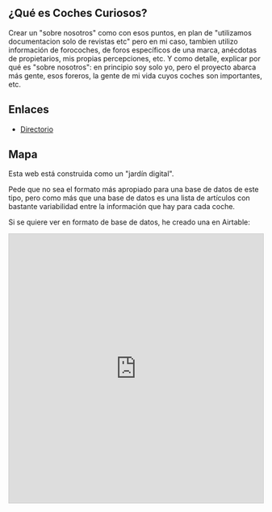 ## ¿Qué es Coches Curiosos?

Crear un "sobre nosotros" como con esos puntos, en plan de "utilizamos documentacion solo de revistas etc" pero en mi caso, tambien utilizo información de forocoches, de foros específicos de una marca, anécdotas de propietarios, mis propias percepciones, etc.  Y como detalle, explicar por qué es "sobre nosotros": en principio soy solo yo, pero el proyecto abarca más gente, esos foreros, la gente de mi vida cuyos coches son importantes, etc. 

## Enlaces 
- [Directorio](Directorio.md)


## Mapa
Esta web está construida como un "jardín digital".

Pede que no sea el formato más apropiado para una base de datos de este tipo, pero como más que una base de datos es una lista de artículos con bastante variabilidad entre la información que hay para cada coche. 

Si se quiere ver en formato de base de datos, he creado una en Airtable: 

<iframe class="airtable-embed" src="https://airtable.com/embed/shr81RJZufDlQFiUr?backgroundColor=gray&viewControls=on" frameborder="0" onmousewheel="" width="100%" height="533" style="background: transparent; border: 1px solid #ccc;"></iframe>